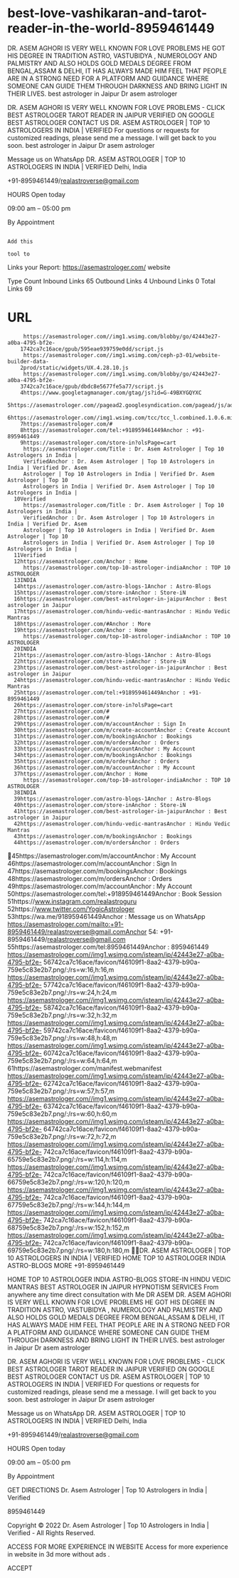 # best-love-vashikaran-and-tarot-reader-in-the-world-8959461449
DR. ASEM AGHORI IS VERY WELL KNOWN FOR LOVE PROBLEMS
HE GOT HIS DEGREE IN TRADITION ASTRO, VASTUBIDYA , NUMEROLOGY AND PALMISTRY AND ALSO HOLDS GOLD MEDALS DEGREE FROM BENGAL,ASSAM & DELHI, IT HAS ALWAYS MADE HIM FEEL THAT PEOPLE ARE IN A STRONG NEED FOR A PLATFORM AND GUIDANCE WHERE SOMEONE CAN GUIDE THEM THROUGH DARKNESS AND BRING LIGHT IN THEIR LIVES. best astrologer in Jaipur Dr asem astrologer

DR. ASEM AGHORI IS VERY WELL KNOWN FOR LOVE PROBLEMS - CLICK
BEST ASTROLOGER TAROT READER IN JAIPUR VERIFIED ON GOOGLE BEST ASTROLOGER
CONTACT US
DR. ASEM ASTROLOGER | TOP 10 ASTROLOGERS IN INDIA | VERIFIED
For questions or requests for customized readings, please send me a message. I will get back to you soon. best astrologer in Jaipur Dr asem astrologer



Message us on WhatsApp
DR. ASEM ASTROLOGER | TOP 10 ASTROLOGERS IN INDIA | VERIFIED
Delhi, India

+91-8959461449/realastroverse@gmail.com

HOURS
Open today

09:00 am – 05:00 pm


 
By Appointment

                                                                                                 Add this
                                                                                                 tool to
Links                                                                                            your
Report:   https://asemastrologer.com/                                                            website

Type     Count
Inbound
Links                                                                                           65
Outbound
Links                                                                                            4
Unbound
Links                                                                                            0
Total
Links                                                                                           69
#        URL
         https://asemastrologer.com//img1.wsimg.com/blobby/go/42443e27-a0ba-4795-bf2e-
        1742ca7c16ace/gpub/595eae939759e0dd/script.js
         https://asemastrologer.com//img1.wsimg.com/ceph-p3-01/website-builder-data-
        2prod/static/widgets/UX.4.28.10.js
         https://asemastrologer.com//img1.wsimg.com/blobby/go/42443e27-a0ba-4795-bf2e-
        3742ca7c16ace/gpub/dbdc8e5677fe5a77/script.js
        4https://www.googletagmanager.com/gtag/js?id=G-49BXYGQYXC
        5https://asemastrologer.com//pagead2.googlesyndication.com/pagead/js/adsbygoogle.js
        6https://asemastrologer.com//img1.wsimg.com/tcc/tcc_l.combined.1.0.6.min.js
        7https://asemastrologer.com/#
        8https://asemastrologer.com/tel:+918959461449Anchor : +91-8959461449
        9https://asemastrologer.com/store-in?olsPage=cart
         https://asemastrologer.com/Title : Dr. Asem Astrologer | Top 10 Astrologers in India |
         VerifiedAnchor : Dr. Asem Astrologer | Top 10 Astrologers in India | Verified Dr. Asem
         Astrologer | Top 10 Astrologers in India | Verified Dr. Asem Astrologer | Top 10
         Astrologers in India | Verified Dr. Asem Astrologer | Top 10 Astrologers in India |
      10Verified
         https://asemastrologer.com/Title : Dr. Asem Astrologer | Top 10 Astrologers in India |
         VerifiedAnchor : Dr. Asem Astrologer | Top 10 Astrologers in India | Verified Dr. Asem
         Astrologer | Top 10 Astrologers in India | Verified Dr. Asem Astrologer | Top 10
         Astrologers in India | Verified Dr. Asem Astrologer | Top 10 Astrologers in India |
      11Verified
      12https://asemastrologer.com/Anchor : Home
         https://asemastrologer.com/top-10-astrologer-indiaAnchor : TOP 10 ASTROLOGER
      13INDIA
      14https://asemastrologer.com/astro-blogs-1Anchor : Astro-Blogs
      15https://asemastrologer.com/store-inAnchor : Store-iN
      16https://asemastrologer.com/best-astrologer-in-jaipurAnchor : Best astrologer in Jaipur
      17https://asemastrologer.com/hindu-vedic-mantrasAnchor : Hindu Vedic Mantras
      18https://asemastrologer.com/#Anchor : More
      19https://asemastrologer.com/Anchor : Home
         https://asemastrologer.com/top-10-astrologer-indiaAnchor : TOP 10 ASTROLOGER
      20INDIA
      21https://asemastrologer.com/astro-blogs-1Anchor : Astro-Blogs
      22https://asemastrologer.com/store-inAnchor : Store-iN
      23https://asemastrologer.com/best-astrologer-in-jaipurAnchor : Best astrologer in Jaipur
      24https://asemastrologer.com/hindu-vedic-mantrasAnchor : Hindu Vedic Mantras
      25https://asemastrologer.com/tel:+918959461449Anchor : +91-8959461449
      26https://asemastrologer.com/store-in?olsPage=cart
      27https://asemastrologer.com/#
      28https://asemastrologer.com/#
      29https://asemastrologer.com/m/accountAnchor : Sign In
      30https://asemastrologer.com/m/create-accountAnchor : Create Account
      31https://asemastrologer.com/m/bookingsAnchor : Bookings
      32https://asemastrologer.com/m/ordersAnchor : Orders
      33https://asemastrologer.com/m/accountAnchor : My Account
      34https://asemastrologer.com/m/bookingsAnchor : Bookings
      35https://asemastrologer.com/m/ordersAnchor : Orders
      36https://asemastrologer.com/m/accountAnchor : My Account
      37https://asemastrologer.com/Anchor : Home
         https://asemastrologer.com/top-10-astrologer-indiaAnchor : TOP 10 ASTROLOGER
      38INDIA
      39https://asemastrologer.com/astro-blogs-1Anchor : Astro-Blogs
      40https://asemastrologer.com/store-inAnchor : Store-iN
      41https://asemastrologer.com/best-astrologer-in-jaipurAnchor : Best astrologer in Jaipur
      42https://asemastrologer.com/hindu-vedic-mantrasAnchor : Hindu Vedic Mantras
      43https://asemastrologer.com/m/bookingsAnchor : Bookings
      44https://asemastrologer.com/m/ordersAnchor : Orders
45https://asemastrologer.com/m/accountAnchor : My Account
46https://asemastrologer.com/m/accountAnchor : Sign In
47https://asemastrologer.com/m/bookingsAnchor : Bookings
48https://asemastrologer.com/m/ordersAnchor : Orders
49https://asemastrologer.com/m/accountAnchor : My Account
50https://asemastrologer.com/tel:+918959461449Anchor : Book Session
51https://www.instagram.com/realastroguru
52https://www.twitter.com/YogicAstrologer
53https://wa.me/918959461449Anchor : Message us on WhatsApp
  https://asemastrologer.com/mailto:+91-8959461449/realastroverse@gmail.comAnchor
54: +91-8959461449/realastroverse@gmail.com
55https://asemastrologer.com/tel:8959461449Anchor : 8959461449
  https://asemastrologer.com//img1.wsimg.com/isteam/ip/42443e27-a0ba-4795-bf2e-
56742ca7c16ace/favicon/f46109f1-8aa2-4379-b90a-759e5c83e2b7.png/:/rs=w:16,h:16,m
  https://asemastrologer.com//img1.wsimg.com/isteam/ip/42443e27-a0ba-4795-bf2e-
57742ca7c16ace/favicon/f46109f1-8aa2-4379-b90a-759e5c83e2b7.png/:/rs=w:24,h:24,m
  https://asemastrologer.com//img1.wsimg.com/isteam/ip/42443e27-a0ba-4795-bf2e-
58742ca7c16ace/favicon/f46109f1-8aa2-4379-b90a-759e5c83e2b7.png/:/rs=w:32,h:32,m
  https://asemastrologer.com//img1.wsimg.com/isteam/ip/42443e27-a0ba-4795-bf2e-
59742ca7c16ace/favicon/f46109f1-8aa2-4379-b90a-759e5c83e2b7.png/:/rs=w:48,h:48,m
  https://asemastrologer.com//img1.wsimg.com/isteam/ip/42443e27-a0ba-4795-bf2e-
60742ca7c16ace/favicon/f46109f1-8aa2-4379-b90a-759e5c83e2b7.png/:/rs=w:64,h:64,m
61https://asemastrologer.com/manifest.webmanifest
  https://asemastrologer.com//img1.wsimg.com/isteam/ip/42443e27-a0ba-4795-bf2e-
62742ca7c16ace/favicon/f46109f1-8aa2-4379-b90a-759e5c83e2b7.png/:/rs=w:57,h:57,m
  https://asemastrologer.com//img1.wsimg.com/isteam/ip/42443e27-a0ba-4795-bf2e-
63742ca7c16ace/favicon/f46109f1-8aa2-4379-b90a-759e5c83e2b7.png/:/rs=w:60,h:60,m
  https://asemastrologer.com//img1.wsimg.com/isteam/ip/42443e27-a0ba-4795-bf2e-
64742ca7c16ace/favicon/f46109f1-8aa2-4379-b90a-759e5c83e2b7.png/:/rs=w:72,h:72,m
  https://asemastrologer.com//img1.wsimg.com/isteam/ip/42443e27-a0ba-4795-bf2e-
  742ca7c16ace/favicon/f46109f1-8aa2-4379-b90a-
65759e5c83e2b7.png/:/rs=w:114,h:114,m
  https://asemastrologer.com//img1.wsimg.com/isteam/ip/42443e27-a0ba-4795-bf2e-
  742ca7c16ace/favicon/f46109f1-8aa2-4379-b90a-
66759e5c83e2b7.png/:/rs=w:120,h:120,m
  https://asemastrologer.com//img1.wsimg.com/isteam/ip/42443e27-a0ba-4795-bf2e-
  742ca7c16ace/favicon/f46109f1-8aa2-4379-b90a-
67759e5c83e2b7.png/:/rs=w:144,h:144,m
  https://asemastrologer.com//img1.wsimg.com/isteam/ip/42443e27-a0ba-4795-bf2e-
  742ca7c16ace/favicon/f46109f1-8aa2-4379-b90a-
68759e5c83e2b7.png/:/rs=w:152,h:152,m
  https://asemastrologer.com//img1.wsimg.com/isteam/ip/42443e27-a0ba-4795-bf2e-
  742ca7c16ace/favicon/f46109f1-8aa2-4379-b90a-
69759e5c83e2b7.png/:/rs=w:180,h:180,m
DR. ASEM ASTROLOGER | TOP 10 ASTROLOGERS IN INDIA | VERIFIED
HOME
TOP 10 ASTROLOGER INDIA
ASTRO-BLOGS
MORE
+91-8959461449

HOME
TOP 10 ASTROLOGER INDIA
ASTRO-BLOGS
STORE-IN
HINDU VEDIC MANTRAS
BEST ASTROLOGER IN JAIPUR
HYPNOTISM SERVICES
From anywhere any time direct consultation with Me DR ASEM
DR. ASEM AGHORI IS VERY WELL KNOWN FOR LOVE PROBLEMS
HE GOT HIS DEGREE IN TRADITION ASTRO, VASTUBIDYA , NUMEROLOGY AND PALMISTRY AND ALSO HOLDS GOLD MEDALS DEGREE FROM BENGAL,ASSAM & DELHI, IT HAS ALWAYS MADE HIM FEEL THAT PEOPLE ARE IN A STRONG NEED FOR A PLATFORM AND GUIDANCE WHERE SOMEONE CAN GUIDE THEM THROUGH DARKNESS AND BRING LIGHT IN THEIR LIVES. best astrologer in Jaipur Dr asem astrologer

DR. ASEM AGHORI IS VERY WELL KNOWN FOR LOVE PROBLEMS - CLICK
BEST ASTROLOGER TAROT READER IN JAIPUR VERIFIED ON GOOGLE BEST ASTROLOGER
CONTACT US
DR. ASEM ASTROLOGER | TOP 10 ASTROLOGERS IN INDIA | VERIFIED
For questions or requests for customized readings, please send me a message. I will get back to you soon. best astrologer in Jaipur Dr asem astrologer



Message us on WhatsApp
DR. ASEM ASTROLOGER | TOP 10 ASTROLOGERS IN INDIA | VERIFIED
Delhi, India

+91-8959461449/realastroverse@gmail.com

HOURS
Open today

09:00 am – 05:00 pm


 
By Appointment



GET DIRECTIONS
Dr. Asem Astrologer | Top 10 Astrologers in India | Verified

8959461449

Copyright © 2022 Dr. Asem Astrologer | Top 10 Astrologers in India | Verified - All Rights Reserved.

ACCESS FOR MORE EXPERIENCE IN WEBSITE
Access for more experience in website in 3d more without ads .

ACCEPT
